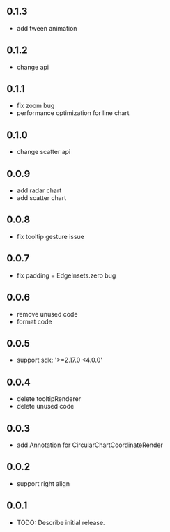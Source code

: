 ## 0.1.3

* add tween animation 


## 0.1.2

* change api 

## 0.1.1

* fix zoom bug 
* performance optimization for line chart

## 0.1.0

* change scatter api 

## 0.0.9

* add radar chart
* add scatter chart


## 0.0.8

* fix tooltip gesture issue


## 0.0.7

* fix padding = EdgeInsets.zero bug


## 0.0.6

* remove unused code 
* format code


## 0.0.5

* support sdk: '>=2.17.0 <4.0.0'

## 0.0.4

* delete tooltipRenderer 
* delete unused code

## 0.0.3

* add Annotation for CircularChartCoordinateRender

## 0.0.2

* support right align

## 0.0.1

* TODO: Describe initial release.
